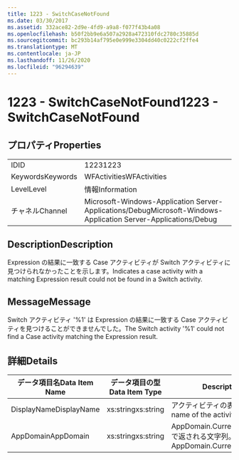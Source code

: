 ```yaml
---
title: 1223 - SwitchCaseNotFound
ms.date: 03/30/2017
ms.assetid: 332ace82-2d9e-4fd9-a9a8-f077f43b4a08
ms.openlocfilehash: b50f2bb9e6a507a2928a472310fdc2780c35885d
ms.sourcegitcommit: bc293b14af795e0e999e3304dd40c0222cf2ffe4
ms.translationtype: MT
ms.contentlocale: ja-JP
ms.lasthandoff: 11/26/2020
ms.locfileid: "96294639"
---
```

# <a name="1223---switchcasenotfound"></a><span data-ttu-id="dea30-102">1223 - SwitchCaseNotFound</span><span class="sxs-lookup"><span data-stu-id="dea30-102">1223 - SwitchCaseNotFound</span></span>

## <a name="properties"></a><span data-ttu-id="dea30-103">プロパティ</span><span class="sxs-lookup"><span data-stu-id="dea30-103">Properties</span></span>  
  
|||  
|-|-|  
|<span data-ttu-id="dea30-104">ID</span><span class="sxs-lookup"><span data-stu-id="dea30-104">ID</span></span>|<span data-ttu-id="dea30-105">1223</span><span class="sxs-lookup"><span data-stu-id="dea30-105">1223</span></span>|  
|<span data-ttu-id="dea30-106">Keywords</span><span class="sxs-lookup"><span data-stu-id="dea30-106">Keywords</span></span>|<span data-ttu-id="dea30-107">WFActivities</span><span class="sxs-lookup"><span data-stu-id="dea30-107">WFActivities</span></span>|  
|<span data-ttu-id="dea30-108">Level</span><span class="sxs-lookup"><span data-stu-id="dea30-108">Level</span></span>|<span data-ttu-id="dea30-109">情報</span><span class="sxs-lookup"><span data-stu-id="dea30-109">Information</span></span>|  
|<span data-ttu-id="dea30-110">チャネル</span><span class="sxs-lookup"><span data-stu-id="dea30-110">Channel</span></span>|<span data-ttu-id="dea30-111">Microsoft-Windows-Application Server-Applications/Debug</span><span class="sxs-lookup"><span data-stu-id="dea30-111">Microsoft-Windows-Application Server-Applications/Debug</span></span>|  
  
## <a name="description"></a><span data-ttu-id="dea30-112">Description</span><span class="sxs-lookup"><span data-stu-id="dea30-112">Description</span></span>  

 <span data-ttu-id="dea30-113">Expression の結果に一致する Case アクティビティが Switch アクティビティに見つけられなかったことを示します。</span><span class="sxs-lookup"><span data-stu-id="dea30-113">Indicates a case activity with a matching Expression result could not be found in a Switch activity.</span></span>  
  
## <a name="message"></a><span data-ttu-id="dea30-114">Message</span><span class="sxs-lookup"><span data-stu-id="dea30-114">Message</span></span>  

 <span data-ttu-id="dea30-115">Switch アクティビティ '%1' は Expression の結果に一致する Case アクティビティを見つけることができませんでした。</span><span class="sxs-lookup"><span data-stu-id="dea30-115">The Switch activity '%1' could not find a Case activity matching the Expression result.</span></span>  
  
## <a name="details"></a><span data-ttu-id="dea30-116">詳細</span><span class="sxs-lookup"><span data-stu-id="dea30-116">Details</span></span>  
  
|<span data-ttu-id="dea30-117">データ項目名</span><span class="sxs-lookup"><span data-stu-id="dea30-117">Data Item Name</span></span>|<span data-ttu-id="dea30-118">データ項目の型</span><span class="sxs-lookup"><span data-stu-id="dea30-118">Data Item Type</span></span>|<span data-ttu-id="dea30-119">Description</span><span class="sxs-lookup"><span data-stu-id="dea30-119">Description</span></span>|  
|--------------------|--------------------|-----------------|  
|<span data-ttu-id="dea30-120">DisplayName</span><span class="sxs-lookup"><span data-stu-id="dea30-120">DisplayName</span></span>|<span data-ttu-id="dea30-121">xs:string</span><span class="sxs-lookup"><span data-stu-id="dea30-121">xs:string</span></span>|<span data-ttu-id="dea30-122">アクティビティの表示名。</span><span class="sxs-lookup"><span data-stu-id="dea30-122">The display name of the activity.</span></span>|  
|<span data-ttu-id="dea30-123">AppDomain</span><span class="sxs-lookup"><span data-stu-id="dea30-123">AppDomain</span></span>|<span data-ttu-id="dea30-124">xs:string</span><span class="sxs-lookup"><span data-stu-id="dea30-124">xs:string</span></span>|<span data-ttu-id="dea30-125">AppDomain.CurrentDomain.FriendlyName で返される文字列。</span><span class="sxs-lookup"><span data-stu-id="dea30-125">The string returned by AppDomain.CurrentDomain.FriendlyName.</span></span>|
